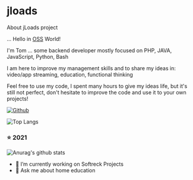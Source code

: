 # jloads
About jLoads project

... Hello in [OSS](https://en.wikipedia.org/wiki/Open-source_software) World!

I'm Tom ... some backend developer mostly focused on PHP, JAVA, JavaScript, Python, Bash

I am here to improve my management skills and to share my ideas in: video/app streaming, education, functional thinking

Feel free to use my code, I spent many hours to give my ideas life, but it's still not perfect, don't hesitate to improve the code and use it to your own projects!

[![Github](https://img.shields.io/github/followers/jloads?label=Follow&style=social)](https://github.com/jloads)

![Top Langs](https://github-readme-stats.vercel.app/api/top-langs/?username=jloads&hide=html&layout=compact&theme=dark) 

### :star: 2021
![Anurag's github stats](https://github-readme-stats.vercel.app/api?username=jloads&show_icons=true&theme=dark)
 

- 🔭 I’m currently working on Softreck Projects
- 💬 Ask me about home education
